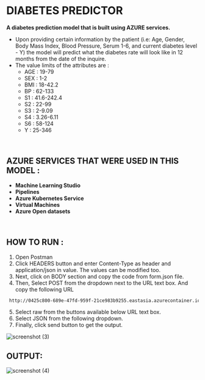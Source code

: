 # DIABETES PREDICTOR
**A diabetes prediction model that is built using AZURE services.**

*  Upon providing certain information by the patient (i.e: Age, Gender, Body Mass Index, Blood Pressure, Serum 1-6, and current diabetes level - Y) the model will predict what the diabetes rate will look like in 12 months from the date of the inquire.
*  The value limits of the attributes are :
    *  AGE : 19-79 
    *  SEX : 1-2 
    *  BMI : 18-42.2 
    *  BP : 62-133 
    *  S1 : 41.6-242.4  
    *  S2 : 22-99 
    *  S3 : 2-9.09 
    *  S4 : 3.26-6.11
    *  S6 : 58-124 
    *  Y : 25-346  
 
</br>

## AZURE SERVICES THAT WERE USED IN THIS MODEL :
* **Machine Learning Studio**
* **Pipelines**
* **Azure Kubernetes Service**
* **Virtual Machines**
* **Azure Open datasets**

</br>

## HOW TO RUN : 
1. Open Postman
2. Click HEADERS button and enter Content-Type as header and application/json in value. The values can be modified too.
3. Next, click on BODY section  and copy the code from form.json file.
4. Then, Select POST from the dropdown next to the URL text box. And copy the following URL 
 ``` bash
  http://0425c800-689e-47fd-959f-21ce983b9255.eastasia.azurecontainer.io/score
  ```
5. Select raw from the buttons available below URL text box.
6. Select JSON from the following dropdown.
7. Finally, click send button to get the output.

![screenshot (3)](https://user-images.githubusercontent.com/93391666/149629320-5fd624e8-579e-45f3-94ee-f09f86a76b61.png)
</br>
## OUTPUT: 
![screenshot (4)](https://user-images.githubusercontent.com/93391666/149629325-786bf66b-4ec1-4d9a-8c37-41d8c730e94e.png)


